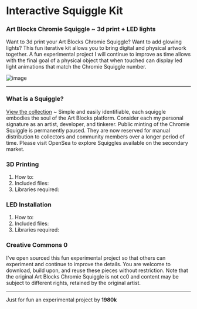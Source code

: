 # Interactive Squiggle Kit

### Art Blocks Chromie Squiggle ~ 3d print + LED lights

Want to 3d print your Art Blocks Chromie Squiggle? Want to add glowing lights? This fun iterative kit allows you to bring digital and physical artwork together. A fun experimental project I will continue to improve as time allows with the final goal of a physical object that when touched can display led light animations that match the Chromie Squiggle number.

![image](https://pbs.twimg.com/media/F6av1lSaUAAn9eo?format=jpg&name=large)

-------------

### What is a Squiggle?

[View the collection](hhttps://www.artblocks.io/collections/curated/projects/0x059edd72cd353df5106d2b9cc5ab83a52287ac3a/0) ~ 
Simple and easily identifiable, each squiggle embodies the soul of the Art Blocks platform. Consider each my personal signature as an artist, developer, and tinkerer. Public minting of the Chromie Squiggle is permanently paused. They are now reserved for manual distribution to collectors and community members over a longer period of time. Please visit OpenSea to explore Squiggles available on the secondary market.

### 3D Printing

1. How to:
2. Included files:
3. Libraries required:

### LED Installation

1. How to:
2. Included files:
3. Libraries required:

### Creative Commons 0

I've open sourced this fun experimental project so that others can experiment and continue to improve the details. You are welcome to download, build upon, and reuse these pieces without restriction. Note that the original Art Blocks Chromie Squiggle is not cc0 and content may be subject to different rights, retained by the original artist. 

-------------

Just for fun an experimental project by **1980k**
